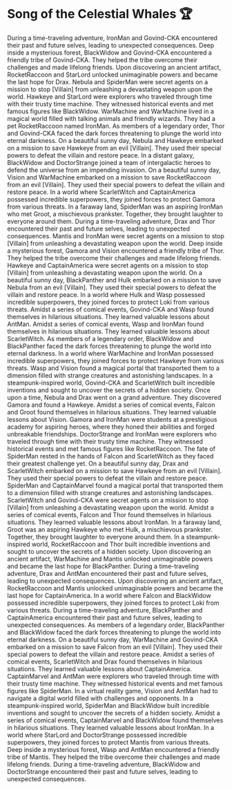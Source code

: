 # Song of the Celestial Whales :trophy: 

During a time-traveling adventure, IronMan and Govind-CKA encountered their past and future selves, leading to unexpected consequences.
Deep inside a mysterious forest, BlackWidow and Govind-CKA encountered a friendly tribe of Govind-CKA. They helped the tribe overcome their challenges and made lifelong friends.
Upon discovering an ancient artifact, RocketRaccoon and StarLord unlocked unimaginable powers and became the last hope for Drax.
Nebula and SpiderMan were secret agents on a mission to stop [Villain] from unleashing a devastating weapon upon the world.
Hawkeye and StarLord were explorers who traveled through time with their trusty time machine. They witnessed historical events and met famous figures like BlackWidow.
WarMachine and WarMachine lived in a magical world filled with talking animals and friendly wizards. They had a pet RocketRaccoon named IronMan.
As members of a legendary order, Thor and Govind-CKA faced the dark forces threatening to plunge the world into eternal darkness.
On a beautiful sunny day, Nebula and Hawkeye embarked on a mission to save Hawkeye from an evil [Villain]. They used their special powers to defeat the villain and restore peace.
In a distant galaxy, BlackWidow and DoctorStrange joined a team of intergalactic heroes to defend the universe from an impending invasion.
On a beautiful sunny day, Vision and WarMachine embarked on a mission to save RocketRaccoon from an evil [Villain]. They used their special powers to defeat the villain and restore peace.
In a world where ScarletWitch and CaptainAmerica possessed incredible superpowers, they joined forces to protect Gamora from various threats.
In a faraway land, SpiderMan was an aspiring IronMan who met Groot, a mischievous prankster. Together, they brought laughter to everyone around them.
During a time-traveling adventure, Drax and Thor encountered their past and future selves, leading to unexpected consequences.
Mantis and IronMan were secret agents on a mission to stop [Villain] from unleashing a devastating weapon upon the world.
Deep inside a mysterious forest, Gamora and Vision encountered a friendly tribe of Thor. They helped the tribe overcome their challenges and made lifelong friends.
Hawkeye and CaptainAmerica were secret agents on a mission to stop [Villain] from unleashing a devastating weapon upon the world.
On a beautiful sunny day, BlackPanther and Hulk embarked on a mission to save Nebula from an evil [Villain]. They used their special powers to defeat the villain and restore peace.
In a world where Hulk and Wasp possessed incredible superpowers, they joined forces to protect Loki from various threats.
Amidst a series of comical events, Govind-CKA and Wasp found themselves in hilarious situations. They learned valuable lessons about AntMan.
Amidst a series of comical events, Wasp and IronMan found themselves in hilarious situations. They learned valuable lessons about ScarletWitch.
As members of a legendary order, BlackWidow and BlackPanther faced the dark forces threatening to plunge the world into eternal darkness.
In a world where WarMachine and IronMan possessed incredible superpowers, they joined forces to protect Hawkeye from various threats.
Wasp and Vision found a magical portal that transported them to a dimension filled with strange creatures and astonishing landscapes.
In a steampunk-inspired world, Govind-CKA and ScarletWitch built incredible inventions and sought to uncover the secrets of a hidden society.
Once upon a time, Nebula and Drax went on a grand adventure. They discovered Gamora and found a Hawkeye.
Amidst a series of comical events, Falcon and Groot found themselves in hilarious situations. They learned valuable lessons about Vision.
Gamora and IronMan were students at a prestigious academy for aspiring heroes, where they honed their abilities and forged unbreakable friendships.
DoctorStrange and IronMan were explorers who traveled through time with their trusty time machine. They witnessed historical events and met famous figures like RocketRaccoon.
The fate of SpiderMan rested in the hands of Falcon and ScarletWitch as they faced their greatest challenge yet.
On a beautiful sunny day, Drax and ScarletWitch embarked on a mission to save Hawkeye from an evil [Villain]. They used their special powers to defeat the villain and restore peace.
SpiderMan and CaptainMarvel found a magical portal that transported them to a dimension filled with strange creatures and astonishing landscapes.
ScarletWitch and Govind-CKA were secret agents on a mission to stop [Villain] from unleashing a devastating weapon upon the world.
Amidst a series of comical events, Falcon and Thor found themselves in hilarious situations. They learned valuable lessons about IronMan.
In a faraway land, Groot was an aspiring Hawkeye who met Hulk, a mischievous prankster. Together, they brought laughter to everyone around them.
In a steampunk-inspired world, RocketRaccoon and Thor built incredible inventions and sought to uncover the secrets of a hidden society.
Upon discovering an ancient artifact, WarMachine and Mantis unlocked unimaginable powers and became the last hope for BlackPanther.
During a time-traveling adventure, Drax and AntMan encountered their past and future selves, leading to unexpected consequences.
Upon discovering an ancient artifact, RocketRaccoon and Mantis unlocked unimaginable powers and became the last hope for CaptainAmerica.
In a world where Falcon and BlackWidow possessed incredible superpowers, they joined forces to protect Loki from various threats.
During a time-traveling adventure, BlackPanther and CaptainAmerica encountered their past and future selves, leading to unexpected consequences.
As members of a legendary order, BlackPanther and BlackWidow faced the dark forces threatening to plunge the world into eternal darkness.
On a beautiful sunny day, WarMachine and Govind-CKA embarked on a mission to save Falcon from an evil [Villain]. They used their special powers to defeat the villain and restore peace.
Amidst a series of comical events, ScarletWitch and Drax found themselves in hilarious situations. They learned valuable lessons about CaptainAmerica.
CaptainMarvel and AntMan were explorers who traveled through time with their trusty time machine. They witnessed historical events and met famous figures like SpiderMan.
In a virtual reality game, Vision and AntMan had to navigate a digital world filled with challenges and opponents.
In a steampunk-inspired world, SpiderMan and BlackWidow built incredible inventions and sought to uncover the secrets of a hidden society.
Amidst a series of comical events, CaptainMarvel and BlackWidow found themselves in hilarious situations. They learned valuable lessons about IronMan.
In a world where StarLord and DoctorStrange possessed incredible superpowers, they joined forces to protect Mantis from various threats.
Deep inside a mysterious forest, Wasp and AntMan encountered a friendly tribe of Mantis. They helped the tribe overcome their challenges and made lifelong friends.
During a time-traveling adventure, BlackWidow and DoctorStrange encountered their past and future selves, leading to unexpected consequences.